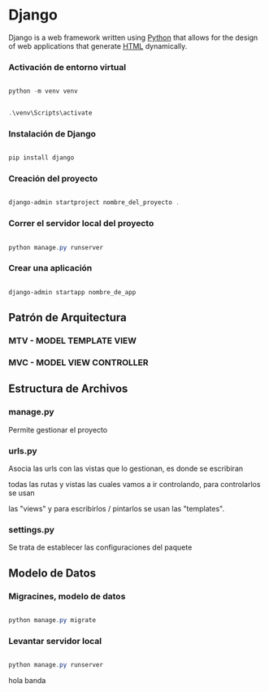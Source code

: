 # Django

Django is a web framework written using [Python](/wiki/Python) that allows for the design of web applications that generate [HTML](/wiki/HTML) dynamically.

### Activación de entorno virtual
```powershell
python -m venv venv
```

```powershell
.\venv\Scripts\activate
```

### Instalación de Django
```powershell
pip install django
```

### Creación del proyecto
```powershell
django-admin startproject nombre_del_proyecto .
```

### Correr el servidor local del proyecto
```powershell
python manage.py runserver
```

### Crear una aplicación
```powershell
django-admin startapp nombre_de_app
```

## Patrón de Arquitectura

### MTV - MODEL TEMPLATE VIEW
### MVC - MODEL VIEW CONTROLLER


## Estructura de Archivos

### manage.py
Permite gestionar el proyecto

### urls.py
Asocia las urls con las vistas que lo gestionan, es donde se escribiran
todas las rutas y vistas las cuales vamos a ir controlando, para controlarlos se usan
las "views" y para escribirlos / pintarlos se usan las "templates".

### settings.py
Se trata de establecer las configuraciones del paquete

## Modelo de Datos

### Migracines, modelo de datos
```powershell
python manage.py migrate
```

### Levantar servidor local
```powershell
python manage.py runserver
```



hola banda